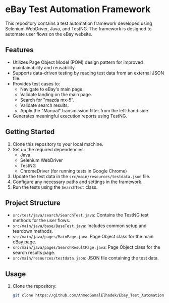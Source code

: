 # eBay Test Automation Framework

This repository contains a test automation framework developed using Selenium WebDriver, Java, and TestNG. The framework is designed to automate user flows on the eBay website.

## Features

- Utilizes Page Object Model (POM) design pattern for improved maintainability and reusability.
- Supports data-driven testing by reading test data from an external JSON file.
- Provides test cases to:
  - Navigate to eBay's main page.
  - Validate landing on the main page.
  - Search for "mazda mx-5".
  - Validate search results.
  - Apply the "Manual" transmission filter from the left-hand side.
- Generates meaningful execution reports using TestNG.

## Getting Started

1. Clone this repository to your local machine.
2. Set up the required dependencies:
   - Java
   - Selenium WebDriver
   - TestNG
   - ChromeDriver (for running tests in Google Chrome)
3. Update the test data in the `src/main/resources/testdata.json` file.
4. Configure any necessary paths and settings in the framework.
5. Run the tests using the `SearchTest` class.

## Project Structure

- `src/test/java/search/SearchTest.java`: Contains the TestNG test methods for the user flows.
- `src/main/java/base/BaseTest.java`: Includes common setup and teardown methods.
- `src/main/java/pages/MainPage.java`: Page Object class for the main eBay page.
- `src/main/java/pages/SearchResultPage.java`: Page Object class for the search results page.
- `src/main/resources/testdata.json`: JSON file containing the test data.

## Usage

1. Clone the repository:
   ```bash
   git clone https://github.com/AhmedGamalElhadek/Ebay_Test_Automation.git
